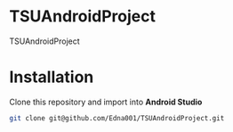 # TSUAndroidProject
TSUAndroidProject

# Installation
Clone this repository and import into **Android Studio**
```bash
git clone git@github.com/Edna001/TSUAndroidProject.git
```
